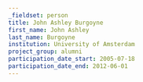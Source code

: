 ```yaml
---
_fieldset: person
title: John Ashley Burgoyne
first_name: John Ashley
last_name: Burgoyne
institution: University of Amsterdam
project_group: alumni
participation_date_start: 2005-07-18
participation_date_end: 2012-06-01
---
```

